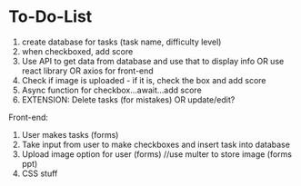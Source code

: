 # To-Do-List

1. create database for tasks (task name, difficulty level)
2. when checkboxed, add score
3. Use API to get data from database and use that to display info OR use react library OR axios for front-end
4. Check if image is uploaded - if it is, check the box and add score
5. Async function for checkbox...await...add score
6. EXTENSION: Delete tasks (for mistakes) OR update/edit?

Front-end:
1. User makes tasks (forms)
2. Take input from user to make checkboxes and insert task into database
3. Upload image option for user (forms) //use multer to store image (forms ppt)
4. CSS stuff 